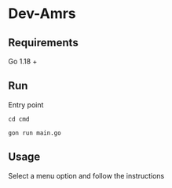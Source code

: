 # Dev-Amrs

## Requirements

Go 1.18 +

## Run

Entry point
```golang
cd cmd
```

```golang
gon run main.go
```

## Usage

Select a menu option and follow the instructions
